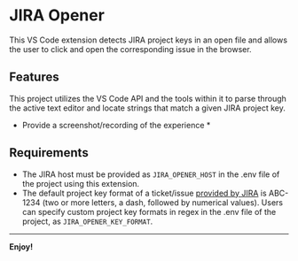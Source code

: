 # JIRA Opener

This VS Code extension detects JIRA project keys in an open file and allows the user to click and open the corresponding issue in the browser.

## Features

This project utilizes the VS Code API and the tools within it to parse through the active text editor and locate strings that match a given JIRA project key. 

* Provide a screenshot/recording of the experience *

## Requirements

- The JIRA host must be provided as `JIRA_OPENER_HOST` in the .env file of the project using this extension.
- The default project key format of a ticket/issue [provided by JIRA](https://confluence.atlassian.com/adminjiraserver/changing-the-project-key-format-938847081.html) is ABC-1234 (two or more letters, a dash, followed by numerical values). Users can specify custom project key formats in regex in the .env file of the project, as `JIRA_OPENER_KEY_FORMAT`.


---

**Enjoy!**
